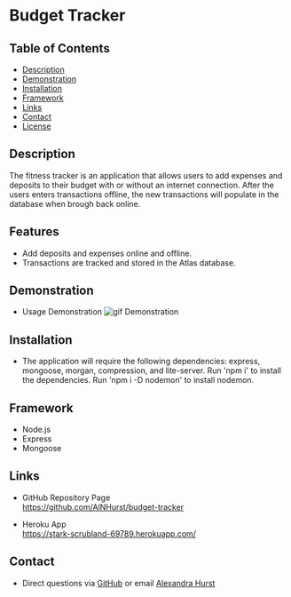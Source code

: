 # Budget Tracker

## Table of Contents
* [Description](#Description) 
* [Demonstration](#Demonstration)
* [Installation](#Installation)
* [Framework](#Framework)
* [Links](#Links)
* [Contact](#Contact)
* [License](#License)

## Description
The fitness tracker is an application that allows users to add expenses and deposits to their budget with or without an internet connection. After the users enters transactions offline, the new transactions will populate in the database when brough back online. 

## Features
* Add deposits and expenses online and offline.
* Transactions are tracked and stored in the Atlas database. 

## Demonstration
* Usage Demonstration
![gif Demonstration](hhttps://github.com/AlNHurst/budget-tracker/blob/main/public/images/budget-tracker.gif)

## Installation
*  The application will require the following dependencies: express, mongoose, morgan, compression, and lite-server. Run 'npm i' to install the dependencies. Run 'npm i -D nodemon' to install nodemon. 

## Framework
* Node.js
* Express
* Mongoose

## Links
* GitHub Repository Page <br>
https://github.com/AlNHurst/budget-tracker

* Heroku App <br>
https://stark-scrubland-69789.herokuapp.com/

## Contact
* Direct questions via [GitHub](https://github.com/AlNHurst) or email [Alexandra Hurst](mailto:ahurst10@uncc.edu)